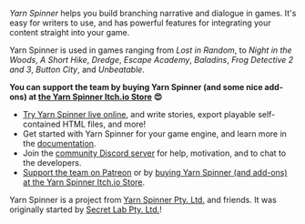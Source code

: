 *Yarn Spinner* helps you build branching narrative and dialogue in games. It's easy for writers to use, and has powerful features for integrating your content straight into your game.

Yarn Spinner is used in games ranging from _Lost in Random_, to _Night in the Woods_, _A Short Hike_, _Dredge_, _Escape Academy_, _Baladins_, _Frog Detective 2 and 3_, _Button City_, and _Unbeatable_.

**You can support the team by buying Yarn Spinner (and some nice add-ons) at [the Yarn Spinner Itch.io Store](https://yarnspinner.itch.io) 😍**

* [Try Yarn Spinner live online](https://try.yarnspinner.dev), and write stories, export playable self-contained HTML files, and more!
* Get started with Yarn Spinner for your game engine, and learn more in the [documentation](https://docs.yarnspinner.dev).
* Join the [community Discord server](https://discord.gg/yarnspinner) for help, motivation, and to chat to the developers.
* [Support the team on Patreon](http://patreon.com/secretlab) or by [buying Yarn Spinner (and add-ons) at the Yarn Spinner Itch.io Store](https://yarnspinner.itch.io).

Yarn Spinner is a project from [Yarn Spinner Pty. Ltd.](https://yarnspinner.dev) and friends. It was originally started by [Secret Lab Pty. Ltd.](https://secretlab.games)!
